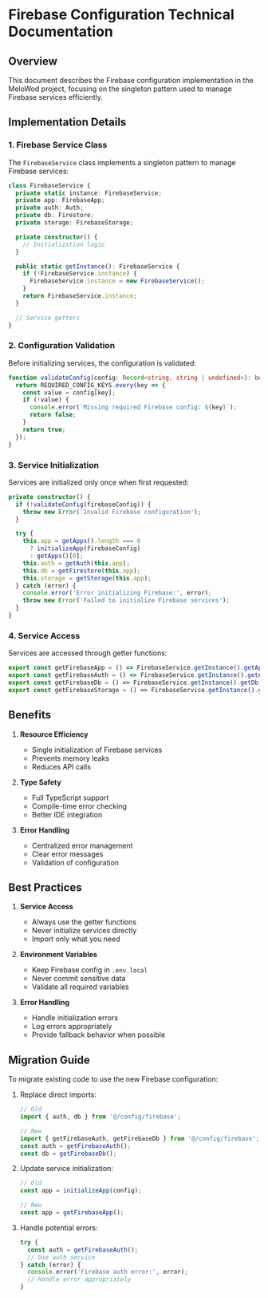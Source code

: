 # Firebase Configuration Technical Documentation

## Overview

This document describes the Firebase configuration implementation in the MeloWod project, focusing on the singleton pattern used to manage Firebase services efficiently.

## Implementation Details

### 1. Firebase Service Class

The `FirebaseService` class implements a singleton pattern to manage Firebase services:

```typescript
class FirebaseService {
  private static instance: FirebaseService;
  private app: FirebaseApp;
  private auth: Auth;
  private db: Firestore;
  private storage: FirebaseStorage;

  private constructor() {
    // Initialization logic
  }

  public static getInstance(): FirebaseService {
    if (!FirebaseService.instance) {
      FirebaseService.instance = new FirebaseService();
    }
    return FirebaseService.instance;
  }

  // Service getters
}
```

### 2. Configuration Validation

Before initializing services, the configuration is validated:

```typescript
function validateConfig(config: Record<string, string | undefined>): boolean {
  return REQUIRED_CONFIG_KEYS.every(key => {
    const value = config[key];
    if (!value) {
      console.error(`Missing required Firebase config: ${key}`);
      return false;
    }
    return true;
  });
}
```

### 3. Service Initialization

Services are initialized only once when first requested:

```typescript
private constructor() {
  if (!validateConfig(firebaseConfig)) {
    throw new Error('Invalid Firebase configuration');
  }

  try {
    this.app = getApps().length === 0 
      ? initializeApp(firebaseConfig) 
      : getApps()[0];
    this.auth = getAuth(this.app);
    this.db = getFirestore(this.app);
    this.storage = getStorage(this.app);
  } catch (error) {
    console.error('Error initializing Firebase:', error);
    throw new Error('Failed to initialize Firebase services');
  }
}
```

### 4. Service Access

Services are accessed through getter functions:

```typescript
export const getFirebaseApp = () => FirebaseService.getInstance().getApp();
export const getFirebaseAuth = () => FirebaseService.getInstance().getAuth();
export const getFirebaseDb = () => FirebaseService.getInstance().getDb();
export const getFirebaseStorage = () => FirebaseService.getInstance().getStorage();
```

## Benefits

1. **Resource Efficiency**
   - Single initialization of Firebase services
   - Prevents memory leaks
   - Reduces API calls

2. **Type Safety**
   - Full TypeScript support
   - Compile-time error checking
   - Better IDE integration

3. **Error Handling**
   - Centralized error management
   - Clear error messages
   - Validation of configuration

## Best Practices

1. **Service Access**
   - Always use the getter functions
   - Never initialize services directly
   - Import only what you need

2. **Environment Variables**
   - Keep Firebase config in `.env.local`
   - Never commit sensitive data
   - Validate all required variables

3. **Error Handling**
   - Handle initialization errors
   - Log errors appropriately
   - Provide fallback behavior when possible

## Migration Guide

To migrate existing code to use the new Firebase configuration:

1. Replace direct imports:
   ```typescript
   // Old
   import { auth, db } from '@/config/firebase';
   
   // New
   import { getFirebaseAuth, getFirebaseDb } from '@/config/firebase';
   const auth = getFirebaseAuth();
   const db = getFirebaseDb();
   ```

2. Update service initialization:
   ```typescript
   // Old
   const app = initializeApp(config);
   
   // New
   const app = getFirebaseApp();
   ```

3. Handle potential errors:
   ```typescript
   try {
     const auth = getFirebaseAuth();
     // Use auth service
   } catch (error) {
     console.error('Firebase auth error:', error);
     // Handle error appropriately
   }
   ```
